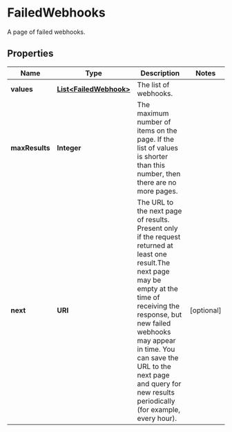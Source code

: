 

# FailedWebhooks

A page of failed webhooks.

## Properties

| Name | Type | Description | Notes |
|------------ | ------------- | ------------- | -------------|
|**values** | [**List&lt;FailedWebhook&gt;**](FailedWebhook.md) | The list of webhooks. |  |
|**maxResults** | **Integer** | The maximum number of items on the page. If the list of values is shorter than this number, then there are no more pages. |  |
|**next** | **URI** | The URL to the next page of results. Present only if the request returned at least one result.The next page may be empty at the time of receiving the response, but new failed webhooks may appear in time. You can save the URL to the next page and query for new results periodically (for example, every hour). |  [optional] |



